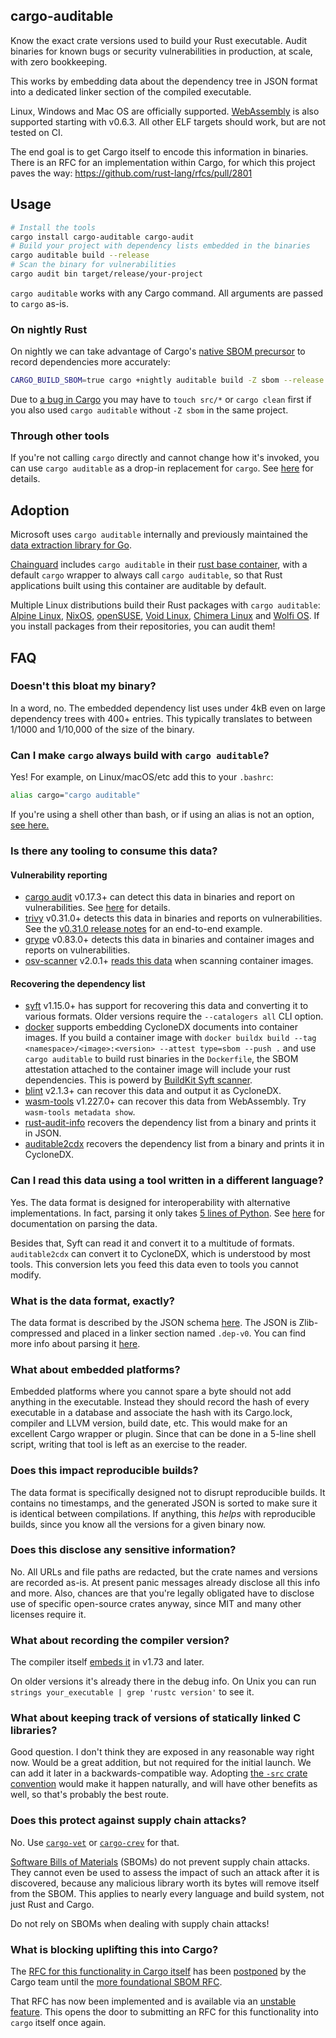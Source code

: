## cargo-auditable

Know the exact crate versions used to build your Rust executable. Audit binaries for known bugs or security vulnerabilities in production, at scale, with zero bookkeeping.

This works by embedding data about the dependency tree in JSON format into a dedicated linker section of the compiled executable.

Linux, Windows and Mac OS are officially supported. [WebAssembly](https://en.wikipedia.org/wiki/WebAssembly) is also supported starting with v0.6.3. All other ELF targets should work, but are not tested on CI.

The end goal is to get Cargo itself to encode this information in binaries. There is an RFC for an implementation within Cargo, for which this project paves the way: https://github.com/rust-lang/rfcs/pull/2801

## Usage

```bash
# Install the tools
cargo install cargo-auditable cargo-audit
# Build your project with dependency lists embedded in the binaries
cargo auditable build --release
# Scan the binary for vulnerabilities
cargo audit bin target/release/your-project
```

`cargo auditable` works with any Cargo command. All arguments are passed to `cargo` as-is.

### On nightly Rust

On nightly we can take advantage of Cargo's [native SBOM precursor](https://doc.rust-lang.org/cargo/reference/unstable.html#sbom) to record dependencies more accurately:

```bash
CARGO_BUILD_SBOM=true cargo +nightly auditable build -Z sbom --release
```

Due to [a bug in Cargo](https://github.com/rust-lang/cargo/issues/15695) you may have to `touch src/*` or `cargo clean` first if you also used `cargo auditable` without `-Z sbom` in the same project.

### Through other tools

If you're not calling `cargo` directly and cannot change how it's invoked, you can use `cargo auditable` as a drop-in replacement for `cargo`. See [here](REPLACING_CARGO.md) for details.

## Adoption

Microsoft uses `cargo auditable` internally and previously maintained the [data extraction library for Go](https://github.com/microsoft/go-rustaudit).

[Chainguard](https://chainguard.dev/) includes `cargo auditable` in their [rust base container](https://images.chainguard.dev/directory/image/rust/overview), with a default `cargo` wrapper to always call `cargo auditable`, so that Rust applications built using this container are auditable by default.

Multiple Linux distributions build their Rust packages with `cargo auditable`: [Alpine Linux](https://www.alpinelinux.org/), [NixOS](https://nixos.org/), [openSUSE](https://www.opensuse.org/), [Void Linux](https://voidlinux.org/), [Chimera Linux](https://chimera-linux.org/) and [Wolfi OS](https://wolfi.dev). If you install packages from their repositories, you can audit them!

## FAQ

### Doesn't this bloat my binary?

In a word, no. The embedded dependency list uses under 4kB even on large dependency trees with 400+ entries. This typically translates to between 1/1000 and 1/10,000 of the size of the binary.

### Can I make `cargo` always build with `cargo auditable`?

Yes! For example, on Linux/macOS/etc add this to your `.bashrc`:

```bash
alias cargo="cargo auditable"
```

If you're using a shell other than bash, or if using an alias is not an option, [see here.](REPLACING_CARGO.md)

### Is there any tooling to consume this data?

#### Vulnerability reporting

* [cargo audit](https://crates.io/crates/cargo-audit) v0.17.3+ can detect this data in binaries and report on vulnerabilities. See [here](https://github.com/rustsec/rustsec/tree/main/cargo-audit#cargo-audit-bin-subcommand) for details.
* [trivy](https://github.com/aquasecurity/trivy) v0.31.0+ detects this data in binaries and reports on vulnerabilities. See the [v0.31.0 release notes](https://github.com/aquasecurity/trivy/discussions/2716) for an end-to-end example.
* [grype](https://github.com/anchore/grype) v0.83.0+ detects this data in binaries and container images and reports on vulnerabilities.
* [osv-scanner](https://github.com/google/osv-scanner/) v2.0.1+ [reads this data](https://github.com/google/osv-scalibr/pull/377) when scanning container images.

#### Recovering the dependency list

* [syft](https://github.com/anchore/syft) v1.15.0+ has support for recovering this data and converting it to various formats. Older versions require the `--catalogers all` CLI option.
* [docker](https://docs.docker.com/build/metadata/attestations/sbom/) supports embedding CycloneDX documents into container images. If you build a container image with `docker buildx build --tag <namespace>/<image>:<version> --attest type=sbom --push .` and use `cargo auditable` to build rust binaries in the `Dockerfile`, the SBOM attestation attached to the container image will include your rust dependencies. This is powerd by [BuildKit Syft scanner](https://github.com/docker/buildkit-syft-scanner).
* [blint](https://github.com/owasp-dep-scan/blint) v2.1.3+ can recover this data and output it as CycloneDX.
* [wasm-tools](https://github.com/bytecodealliance/wasm-tools) v1.227.0+ can recover this data from WebAssembly. Try `wasm-tools metadata show`.
* [rust-audit-info](https://crates.io/crates/rust-audit-info) recovers the dependency list from a binary and prints it in JSON.
* [auditable2cdx](https://crates.io/crates/auditable2cdx) recovers the dependency list from a binary and prints it in CycloneDX.

### Can I read this data using a tool written in a different language?

Yes. The data format is designed for interoperability with alternative implementations. In fact, parsing it only takes [5 lines of Python](PARSING.md). See [here](PARSING.md) for documentation on parsing the data.

Besides that, Syft can read it and convert it to a multitude of formats. `auditable2cdx` can convert it to CycloneDX, which is understood by most tools. This conversion lets you feed this data even to tools you cannot modify.

### What is the data format, exactly?

The data format is described by the JSON schema [here](cargo-auditable.schema.json).
The JSON is Zlib-compressed and placed in a linker section named `.dep-v0`.
You can find more info about parsing it [here](PARSING.md).

### What about embedded platforms?

Embedded platforms where you cannot spare a byte should not add anything in the executable. Instead they should record the hash of every executable in a database and associate the hash with its Cargo.lock, compiler and LLVM version, build date, etc. This would make for an excellent Cargo wrapper or plugin. Since that can be done in a 5-line shell script, writing that tool is left as an exercise to the reader.

### Does this impact reproducible builds?

The data format is specifically designed not to disrupt reproducible builds. It contains no timestamps, and the generated JSON is sorted to make sure it is identical between compilations. If anything, this *helps* with reproducible builds, since you know all the versions for a given binary now.

### Does this disclose any sensitive information?

No. All URLs and file paths are redacted, but the crate names and versions are recorded as-is. At present panic messages already disclose all this info and more. Also, chances are that you're legally obligated have to disclose use of specific open-source crates anyway, since MIT and many other licenses require it.

### What about recording the compiler version?

The compiler itself [embeds it](https://github.com/rust-lang/rust/pull/97550) in v1.73 and later.

On older versions it's already there in the debug info. On Unix you can run `strings your_executable | grep 'rustc version'` to see it.

### What about keeping track of versions of statically linked C libraries?

Good question. I don't think they are exposed in any reasonable way right now. Would be a great addition, but not required for the initial launch. We can add it later in a backwards-compatible way. Adopting [the `-src` crate convention](https://internals.rust-lang.org/t/statically-linked-c-c-libraries/17175?u=shnatsel) would make it happen naturally, and will have other benefits as well, so that's probably the best route.

### Does this protect against supply chain attacks?

No. Use [`cargo-vet`](https://github.com/mozilla/cargo-vet) or [`cargo-crev`](https://github.com/crev-dev/cargo-crev) for that.

[Software Bills of Materials](https://en.wikipedia.org/wiki/Software_supply_chain) (SBOMs) do not prevent supply chain attacks. They cannot even be used to assess the impact of such an attack after it is discovered, because any malicious library worth its bytes will remove itself from the SBOM. This applies to nearly every language and build system, not just Rust and Cargo.

Do not rely on SBOMs when dealing with supply chain attacks!

### What is blocking uplifting this into Cargo?

The [RFC for this functionality in Cargo itself](https://github.com/rust-lang/rfcs/pull/2801) has been [postponed](https://github.com/rust-lang/rfcs/pull/2801#issuecomment-2122880841) by the Cargo team until the [more foundational SBOM RFC](https://github.com/rust-lang/rfcs/pull/3553).

That RFC has now been implemented and is available via an [unstable feature](https://doc.rust-lang.org/cargo/reference/unstable.html#sbom). This opens the door to submitting an RFC for this functionality into `cargo` itself once again.
